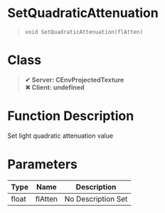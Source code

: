 # SetQuadraticAttenuation
> `void SetQuadraticAttenuation(flAtten)`
# Class
> __✔ Server: CEnvProjectedTexture__  
> __✖ Client: undefined__  
# Function Description
Set light quadratic attenuation value
# Parameters
Type|Name|Description
--|--|--
float|flAtten|No Description Set
